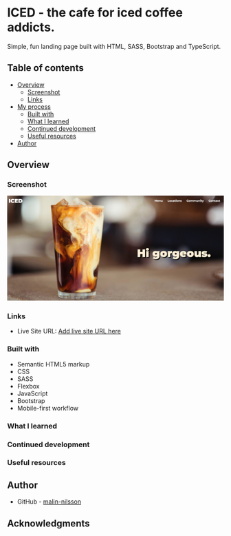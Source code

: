 # ICED - the cafe for iced coffee addicts.
Simple, fun landing page built with HTML, SASS, Bootstrap and TypeScript.

## Table of contents

- [Overview](#overview)
  - [Screenshot](#screenshot)
  - [Links](#links)
- [My process](#my-process)
  - [Built with](#built-with)
  - [What I learned](#what-i-learned)
  - [Continued development](#continued-development)
  - [Useful resources](#useful-resources)
- [Author](#author)

## Overview

### Screenshot

![](src/images/screenshot.jpg)

### Links

- Live Site URL: [Add live site URL here](https://your-live-site-url.com)

### Built with

- Semantic HTML5 markup
- CSS
- SASS
- Flexbox
- JavaScript
- Bootstrap
- Mobile-first workflow

### What I learned


### Continued development

### Useful resources

## Author

- GitHub - [malin-nilsson](https://github.com/malin-nilsson)

## Acknowledgments

